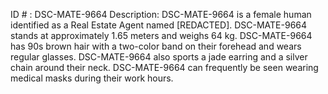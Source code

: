 ID # : DSC-MATE-9664
Description: DSC-MATE-9664 is a female human identified as a Real Estate Agent named [REDACTED]. DSC-MATE-9664 stands at approximately 1.65 meters and weighs 64 kg. DSC-MATE-9664 has 90s brown hair with a two-color band on their forehead and wears regular glasses. DSC-MATE-9664 also sports a jade earring and a silver chain around their neck. DSC-MATE-9664 can frequently be seen wearing medical masks during their work hours.